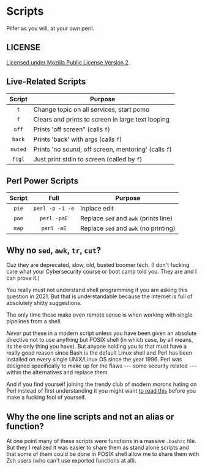 # Scripts

Pilfer as you will, at your own peril.

## LICENSE 

[Licensed under Mozilla Public License Version
2](https://duck.com/lite?kd=-1&kp=-1&q=Licensed+under+Mozilla+Public+License+Version+2).

## Live-Related Scripts

Script|Purpose
|:-:|-
`t`|Change topic on all services, start pomo
`f`|Clears and prints to screen in large text looping
`off`|Prints 'off screen" (calls `f`)
`back`|Prints 'back' with args (calls `f`)
`muted`|Prints 'no sound, off screen, mentoring' (calls `f`)
`figl`|Just print stdin to screen (called by `f`)

## Perl Power Scripts

Script|Full|Purpose
|:-:|:-:|-
`pie`|`perl -p -i -e`|Inplace edit
`pae`|`perl -paE`|Replace `sed` and `awk` (prints line)
`map`|`perl -aE`|Replace `sed` and `awk` (no printing)

## Why no `sed`, `awk`, `tr`, `cut`?

Cuz they are deprecated, slow, old, busted boomer tech. (I don't fucking
care what your Cybersecurity course or boot camp told you. They are and
I can prove it.)

You really must not understand shell programming if you are asking this
question in 2021. But that is understandable because the Internet is
full of absolutely shitty suggestions. 

The only time these make even remote sense is when working with single
pipelines from a shell. 

*Never* put these in a modern script unless you have been given an
absolute directive not to use anything but POSIX shell (in which case,
by all means, its the only thing you have). But anyone holding you to
that must have a really good reason since Bash is the default Linux
shell and Perl has been installed on every single UNIX/Linux OS since
the year 1996. Perl was designed specifically to make up for the flaws ---
some security related --- within the alternatives and replace them.

And if you find yourself joining the trendy club of modern morons hating
on Perl instead of first understanding it you might want [to read
this](https://rwx.gg/advice/dont/perlhate) before you make a fucking
fool of yourself.

## Why the one line scripts and not an alias or function?

At one point many of these scripts were functions in a massive `.bashrc`
file. But they I realized it was easier to share them as stand alone
scripts and that some of them could be done in POSIX shell allow me to
share them with Zsh users (who can't use exported functions at all).
